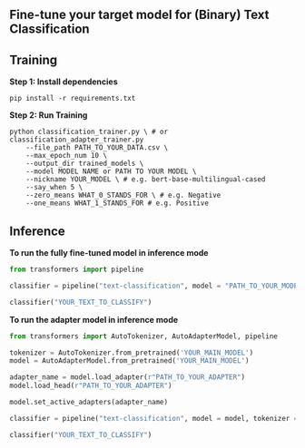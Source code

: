 ## Fine-tune your target model for (Binary) Text Classification 

## Training

**Step $1$: Install dependencies**

```
pip install -r requirements.txt
```

**Step $2$: Run Training**

``` shell
python classification_trainer.py \ # or classification_adapter_trainer.py
    --file_path PATH_TO_YOUR_DATA.csv \
    --max_epoch_num 10 \
    --output_dir trained_models \
    --model MODEL NAME or PATH TO YOUR MODEL \
    --nickname YOUR_MODEL \ # e.g. bert-base-multilingual-cased
    --say_when 5 \
    --zero_means WHAT_0_STANDS_FOR \ # e.g. Negative
    --one_means WHAT_1_STANDS_FOR # e.g. Positive
```
## Inference

**To run the fully fine-tuned model in inference mode**

``` python
from transformers import pipeline

classifier = pipeline("text-classification", model = "PATH_TO_YOUR_MODEL or HF_MODEL_NAME")

classifier("YOUR_TEXT_TO_CLASSIFY")
```

**To run the adapter model in inference mode**

``` python
from transformers import AutoTokenizer, AutoAdapterModel, pipeline

tokenizer = AutoTokenizer.from_pretrained('YOUR_MAIN_MODEL')
model = AutoAdapterModel.from_pretrained('YOUR_MAIN_MODEL')

adapter_name = model.load_adapter(r"PATH_TO_YOUR_ADAPTER")
model.load_head(r"PATH_TO_YOUR_ADAPTER")

model.set_active_adapters(adapter_name)

classifier = pipeline("text-classification", model = model, tokenizer = tokenizer)

classifier("YOUR_TEXT_TO_CLASSIFY")
```

